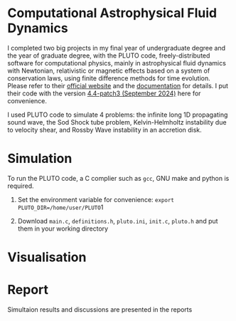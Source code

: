 # Computational Astrophysical Fluid Dynamics

I completed two big projects in my final year of undergraduate degree and the year of graduate degree, with the PLUTO code, freely-distributed software for computational physics, mainly in astrophysical fluid dynamics with Newtonian, relativistic or magnetic effects based on a system of conservation laws, using finite difference methods for time evolution. Please refer to their [official website](https://plutocode.ph.unito.it/) and the [documentation](https://plutocode.ph.unito.it/userguide.pdf) for details. I put their code with the version [4.4-patch3 (September 2024)](https://plutocode.ph.unito.it/Downloads/pluto-4.4-patch3.tar.gz) here for convenience.

I used PLUTO code to simulate 4 problems: the infinite long 1D propagating sound wave, the Sod Shock tube problem, Kelvin-Helmholtz instability due to velocity shear, and Rossby Wave instability in an accretion disk. 

# Simulation

To run the PLUTO code, a C complier such as `gcc`, GNU make and python is required.

1. Set the environment variable for convenience: `export PLUTO_DIR=/home/user/PLUTO`1

2. Download `main.c`, `definitions.h`, `pluto.ini`, `init.c`, `pluto.h` and put them in your working directory

# Visualisation

# Report

Simultaion results and discussions are presented in the reports 

